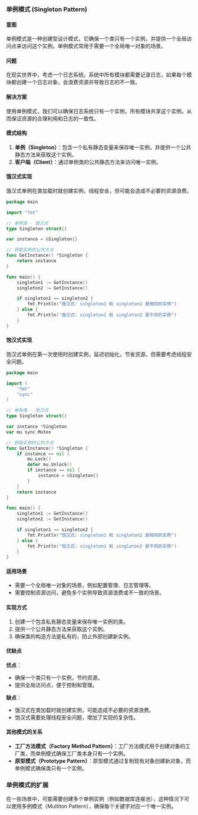 ### 单例模式 (Singleton Pattern)

#### 意图
单例模式是一种创建型设计模式，它确保一个类只有一个实例，并提供一个全局访问点来访问这个实例。单例模式常用于需要一个全局唯一对象的场景。

#### 问题
在现实世界中，考虑一个日志系统。系统中所有模块都需要记录日志，如果每个模块都创建一个日志对象，会浪费资源并导致日志的不一致。

#### 解决方案
使用单例模式，我们可以确保日志系统只有一个实例，所有模块共享这个实例，从而保证资源的合理利用和日志的一致性。

#### 模式结构
1. **单例（Singleton）**：包含一个私有静态变量来保存唯一实例，并提供一个公共静态方法来获取这个实例。
2. **客户端（Client）**：通过单例类的公共静态方法来访问唯一实例。

#### 饿汉式实现
饿汉式单例在类加载时就创建实例，线程安全，但可能会造成不必要的资源浪费。

```go
package main

import "fmt"

// 单例类 - 饿汉式
type Singleton struct{}

var instance = &Singleton{}

// 获取实例的公共方法
func GetInstance() *Singleton {
    return instance
}

func main() {
    singleton1 := GetInstance()
    singleton2 := GetInstance()

    if singleton1 == singleton2 {
        fmt.Println("饿汉式: singleton1 和 singleton2 是相同的实例")
    } else {
        fmt.Println("饿汉式: singleton1 和 singleton2 是不同的实例")
    }
}
```

#### 饱汉式实现
饱汉式单例在第一次使用时创建实例，延迟初始化，节省资源，但需要考虑线程安全问题。

```go
package main

import (
    "fmt"
    "sync"
)

// 单例类 - 饱汉式
type Singleton struct{}

var instance *Singleton
var mu sync.Mutex

// 获取实例的公共方法
func GetInstance() *Singleton {
    if instance == nil {
        mu.Lock()
        defer mu.Unlock()
        if instance == nil {
            instance = &Singleton{}
        }
    }
    return instance
}

func main() {
    singleton1 := GetInstance()
    singleton2 := GetInstance()

    if singleton1 == singleton2 {
        fmt.Println("饱汉式: singleton1 和 singleton2 是相同的实例")
    } else {
        fmt.Println("饱汉式: singleton1 和 singleton2 是不同的实例")
    }
}
```

#### 适用场景
- 需要一个全局唯一对象的场景，例如配置管理、日志管理等。
- 需要控制资源访问，避免多个实例导致资源浪费或不一致的场景。

#### 实现方式
1. 创建一个包含私有静态变量来保存唯一实例的类。
2. 提供一个公共静态方法来获取这个实例。
3. 确保类的构造方法是私有的，防止外部创建新实例。

#### 优缺点
**优点**：
- 确保一个类只有一个实例，节约资源。
- 提供全局访问点，便于控制和管理。

**缺点**：
- 饿汉式在类加载时就创建实例，可能造成不必要的资源浪费。
- 饱汉式需要处理线程安全问题，增加了实现的复杂性。

#### 其他模式的关系
- **工厂方法模式（Factory Method Pattern）**：工厂方法模式用于创建对象的工厂类，而单例模式确保工厂类本身只有一个实例。
- **原型模式（Prototype Pattern）**：原型模式通过复制现有对象创建新对象，而单例模式确保类只有一个实例。

### 单例模式的扩展
在一些场景中，可能需要创建多个单例实例（例如数据库连接池），这种情况下可以使用多例模式（Multiton Pattern），确保每个关键字对应一个唯一实例。